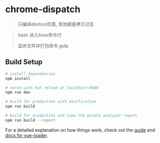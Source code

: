 # chrome-dispatch

> 只编译devtool页面, 其他都是拷贝过去

> bash 进入linux命令行

> 监听文件并打包命令 gulp

## Build Setup

``` bash
# install dependencies
npm install

# serve with hot reload at localhost:8080
npm run dev

# build for production with minification
npm run build

# build for production and view the bundle analyzer report
npm run build --report
```

For a detailed explanation on how things work, check out the [guide](http://vuejs-templates.github.io/webpack/) and [docs for vue-loader](http://vuejs.github.io/vue-loader).
